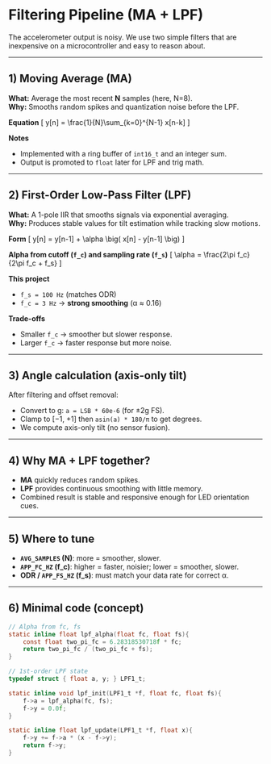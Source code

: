# Filtering Pipeline (MA + LPF)

The accelerometer output is noisy. We use two simple filters that are inexpensive on a microcontroller and easy to reason about.

---

## 1) Moving Average (MA)
**What:** Average the most recent **N** samples (here, N=8).  
**Why:** Smooths random spikes and quantization noise before the LPF.

**Equation**
\[
y[n] = \frac{1}{N}\sum_{k=0}^{N-1} x[n-k]
\]

**Notes**
- Implemented with a ring buffer of `int16_t` and an integer sum.
- Output is promoted to `float` later for LPF and trig math.

---

## 2) First-Order Low-Pass Filter (LPF)
**What:** A 1-pole IIR that smooths signals via exponential averaging.  
**Why:** Produces stable values for tilt estimation while tracking slow motions.

**Form**
\[
y[n] = y[n-1] + \alpha \big( x[n] - y[n-1] \big)
\]

**Alpha from cutoff (`f_c`) and sampling rate (`f_s`)**
\[
\alpha = \frac{2\pi f_c}{2\pi f_c + f_s}
\]

**This project**
- `f_s = 100 Hz` (matches ODR)
- `f_c = 3 Hz`  → **strong smoothing** (α ≈ 0.16)

**Trade-offs**
- Smaller `f_c` → smoother but slower response.
- Larger `f_c` → faster response but more noise.

---

## 3) Angle calculation (axis-only tilt)
After filtering and offset removal:
- Convert to g: `a = LSB * 60e-6` (for ±2g FS).
- Clamp to [−1, +1] then `asin(a) * 180/π` to get degrees.
- We compute axis-only tilt (no sensor fusion).

---

## 4) Why MA + LPF together?
- **MA** quickly reduces random spikes.
- **LPF** provides continuous smoothing with little memory.
- Combined result is stable and responsive enough for LED orientation cues.

---

## 5) Where to tune
- **`AVG_SAMPLES` (N)**: more = smoother, slower.
- **`APP_FC_HZ` (f_c)**: higher = faster, noisier; lower = smoother, slower.
- **ODR / `APP_FS_HZ` (f_s)**: must match your data rate for correct α.

---

## 6) Minimal code (concept)

```c
// Alpha from fc, fs
static inline float lpf_alpha(float fc, float fs){
    const float two_pi_fc = 6.28318530718f * fc;
    return two_pi_fc / (two_pi_fc + fs);
}

// 1st-order LPF state
typedef struct { float a, y; } LPF1_t;

static inline void lpf_init(LPF1_t *f, float fc, float fs){
    f->a = lpf_alpha(fc, fs);
    f->y = 0.0f;
}

static inline float lpf_update(LPF1_t *f, float x){
    f->y += f->a * (x - f->y);
    return f->y;
}
